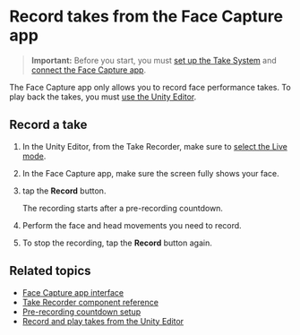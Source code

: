 # Record takes from the Face Capture app

>**Important:** Before you start, you must [set up the Take System](take-system.md) and [connect the Face Capture app](connection-device.md).

The Face Capture app only allows you to record face performance takes. To play back the takes, you must [use the Unity Editor](take-system-recording.md).

## Record a take

1. In the Unity Editor, from the Take Recorder, make sure to [select the Live mode](ref-window-take-recorder.md).

2. In the Face Capture app, make sure the screen fully shows your face.

3. tap the **Record** button.  

   The recording starts after a pre-recording countdown.

4. Perform the face and head movements you need to record.

5. To stop the recording, tap the **Record** button again.

## Related topics

* [Face Capture app interface](face-capture-app-ui.md)
* [Take Recorder component reference](ref-window-take-recorder.md)
* [Pre-recording countdown setup](face-capture-app-ui-settings.md#recording)
* [Record and play takes from the Unity Editor](take-system-recording.md)
